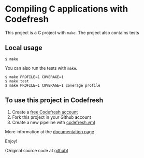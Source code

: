Compiling C applications with Codefresh
=============

This project  is a C project with `make`.
The project also contains tests 

## Local usage

```
$ make
```

You can also run the tests with `make`.

```
$ make PROFILE=1 COVERAGE=1
$ make test
$ make PROFILE=1 COVERAGE=1 coverage profile
```


## To use this project in Codefresh 

1. Create a [free Codefresh account](https://codefresh.io/docs/docs/getting-started/create-a-codefresh-account/)
1. Fork this project in your Github account
1. Create a new pipeline with [codefresh.yml](codefresh.yml) 

More information at the [documentation page](https://codefresh.io/docs/docs/learn-by-example/cc/c-make/)


Enjoy!

(Original source code at [github](https://github.com/rikusalminen/makefile-for-c))








